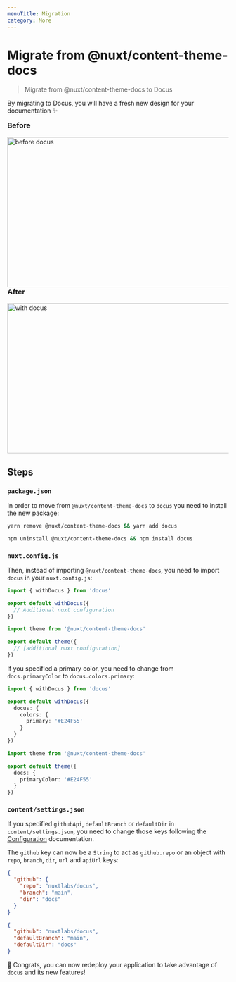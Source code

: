 ```yaml
---
menuTitle: Migration
category: More
---
```


# Migrate from @nuxt/content-theme-docs

> Migrate from @nuxt/content-theme-docs to Docus

By migrating to Docus, you will have a fresh new design for your documentation ✨

<div class="flex flex-wrap">
  <div class="w-full md:pr-2 md:w-1/2">
    <h3 style="margin-top: 0;">Before</h3>
    <a href="https://user-images.githubusercontent.com/904724/105030429-11f5b480-5a54-11eb-9f40-7c18a0d5dafc.png">
      <img src="https://user-images.githubusercontent.com/904724/105030429-11f5b480-5a54-11eb-9f40-7c18a0d5dafc.png" alt="before docus" style="margin: 0;" width="536" height="341"/>
    </a>
  </div>
  <div class="w-full md:pl-2 md:w-1/2">
    <h3 style="margin-top: 0;">After</h3>
    <a href="https://user-images.githubusercontent.com/904724/105030439-1326e180-5a54-11eb-9f33-ead9a2d2aa15.png">
      <img src="https://user-images.githubusercontent.com/904724/105030439-1326e180-5a54-11eb-9f33-ead9a2d2aa15.png" alt="with docus" style="margin: 0;" width="536" height="341"/>
    </a>
  </div>
</div>

## Steps

### `package.json`

In order to move from `@nuxt/content-theme-docs` to `docus` you need to install the new package:

<code-group>
  <code-block label="Yarn" active>

```bash
yarn remove @nuxt/content-theme-docs && yarn add docus
```

</code-block>
<code-block label="NPM">

```bash
npm uninstall @nuxt/content-theme-docs && npm install docus
```

</code-block>
</code-group>

### `nuxt.config.js`

Then, instead of importing `@nuxt/content-theme-docs`, you need to import `docus` in your `nuxt.config.js`:

<code-group>
  <code-block label="New" active>

```ts
import { withDocus } from 'docus'

export default withDocus({
  // Additional nuxt configuration
})
```

</code-block>
<code-block label="Old">

```ts
import theme from '@nuxt/content-theme-docs'

export default theme({
  // [additional nuxt configuration]
})
```

</code-block>
</code-group>

If you specified a primary color, you need to change from `docs.primaryColor` to `docus.colors.primary`:

<code-group>
  <code-block label="New" active>

```ts
import { withDocus } from 'docus'

export default withDocus({
  docus: {
    colors: {
      primary: '#E24F55'
    }
  }
})
```

</code-block>
<code-block label="Old">

```ts
import theme from '@nuxt/content-theme-docs'

export default theme({
  docs: {
    primaryColor: '#E24F55'
  }
})
```

</code-block>
</code-group>

### `content/settings.json`

If you specified `githubApi`, `defaultBranch` or `defaultDir` in `content/settings.json`, you need to change those keys following the [Configuration](/usage/configuration) documentation.

The `github` key can now be a `String` to act as `github.repo` or an object with `repo`, `branch`, `dir`, `url` and `apiUrl` keys:

<code-group>
  <code-block label="New" active>

```json
{
  "github": {
    "repo": "nuxtlabs/docus",
    "branch": "main",
    "dir": "docs"
  }
}
```

</code-block>
<code-block label="Old">

```json
{
  "github": "nuxtlabs/docus",
  "defaultBranch": "main",
  "defaultDir": "docs"
}
```

</code-block>
</code-group>


🎉 Congrats, you can now redeploy your application to take advantage of `docus` and its new features!
